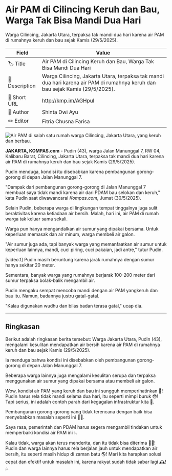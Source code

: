 # Air PAM di Cilincing Keruh dan Bau, Warga Tak Bisa Mandi Dua Hari

Warga Cilincing, Jakarta Utara, terpaksa tak mandi dua hari karena air PAM di rumahnya keruh dan bau sejak Kamis (29/5/2025). 

| Field         | Value                                                       |
|---------------|-------------------------------------------------------------|
| 🏷️ Title       | Air PAM di Cilincing Keruh dan Bau, Warga Tak Bisa Mandi Dua Hari |
| 📝 Description | Warga Cilincing, Jakarta Utara, terpaksa tak mandi dua hari karena air PAM di rumahnya keruh dan bau sejak Kamis (29/5/2025).  |
| 🔗 Short URL   | http://kmp.im/AGHpul |
| 👤 Author      | Shinta Dwi Ayu |
| ✏️ Editor      | Fitria Chusna Farisa |

![Air PAM di salah satu rumah warga Cilincing, Jakarta Utara, yang keruh dan berbau.](https://asset.kompas.com/crops/ZhqBGNc0XtkyCWRfesWGfvMA1Mk=/0x0:0x0/750x500/data/photo/2025/05/30/6839a1ba4a310.jpg)

**JAKARTA, KOMPAS.com** - Pudin (43), warga Jalan Manunggal 7, RW 04, Kalibaru Barat, Cilincing, Jakarta Utara, terpaksa tak mandi dua hari karena air PAM di rumahnya keruh dan bau sejak Kamis (29/5/2025). 

Pudin menduga, kondisi itu disebabkan karena pembangunan gorong-gorong di depan Jalan Manunggal 7.

\"Dampak dari pembangunan gorong-gorong di Jalan Manunggal 7 membuat saya tidak mandi karena air dari PDAM bau selokan dan keruh,\" kata Pudin saat diwawancarai *Kompas.com,* Jumat (30/5/2025).

Selain Pudin, beberapa warga di lingkungan tempat tinggalnya juga sulit beraktivitas karena ketiadaan air bersih. Malah, hari ini, air PAM di rumah warga tak keluar sama sekali. 

Warga pun hanya mengandalkan air sumur yang dipakai bersama. Untuk keperluan memasak dan air minum, warga membeli air galon.

\"Air sumur juga ada, tapi banyak warga yang memanfaatkan air sumur untuk keperluan lainnya, mandi, cuci piring, cuci pakaian, jadi antre,\" tutur Pudin.

\[video.1\] Pudin masih beruntung karena jarak rumahnya dengan sumur hanya sekitar 20 meter.

Sementara, banyak warga yang rumahnya berjarak 100-200 meter dari sumur terpaksa bolak-balik mengambil air.

Pudin mengaku sempat mencoba mandi dengan air PAM yangkeruh dan bau itu. Namun, badannya justru gatal-gatal.

\"Kalau digunakan wudhu dan bilas badan terasa gatal,\" ucap dia.

---
## Ringkasan

Berikut adalah ringkasan berita tersebut: Warga Jakarta Utara, Pudin (43), mengalami kesulitan mendapatkan air bersih karena air PAM di rumahnya keruh dan bau sejak Kamis (29/5/2025).

 Ia menduga bahwa kondisi ini disebabkan oleh pembangunan gorong-gorong di depan Jalan Manunggal 7.

 Beberapa warga lainnya juga mengalami kesulitan serupa dan terpaksa menggunakan air sumur yang dipakai bersama atau membeli air galon.



Wow, kondisi air PAM yang keruh dan bau ini sungguh memperihatinkan 🤢! Pudin harus rela tidak mandi selama dua hari, itu seperti mimpi buruk 😳! Tapi serius, ini adalah contoh parah dari kegagalan infrastruktur kita 🚧.

 Pembangunan gorong-gorong yang tidak terencana dengan baik bisa menyebabkan masalah seperti ini 🤦‍♂️.

 Saya rasa, pemerintah dan PDAM harus segera mengambil tindakan untuk memperbaiki kondisi air PAM ini 💧.

 Kalau tidak, warga akan terus menderita, dan itu tidak bisa diterima 🙅‍♂️! Pudin dan warga lainnya harus rela berjalan jauh untuk mendapatkan air bersih, itu seperti masih hidup di zaman batu 🌎! Mari kita harapkan solusi cepat dan efektif untuk masalah ini, karena rakyat sudah tidak sabar lagi 🕰️! 💦
